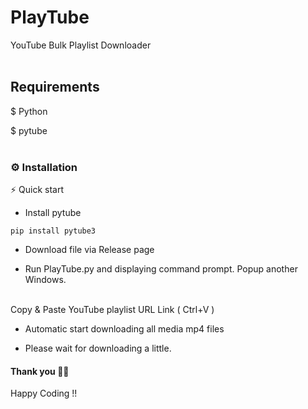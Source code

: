 # PlayTube

YouTube Bulk Playlist Downloader
<br>
<br>
## Requirements

$ Python

$ pytube
<br>
<br>
### ⚙️ Installation

⚡  Quick start

* Install pytube

```
pip install pytube3
```

* Download file via Release page

* Run PlayTube.py
and displaying command prompt. Popup another Windows.
<br>
   Copy & Paste YouTube playlist URL Link ( Ctrl+V )
  
* Automatic start downloading all media mp4 files
  
* Please wait for downloading a little.

#### Thank you 🤗🤗
 Happy Coding !!

